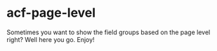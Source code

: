 # acf-page-level
Sometimes you want to show the field groups based on the page level right? Well here you go. Enjoy!
